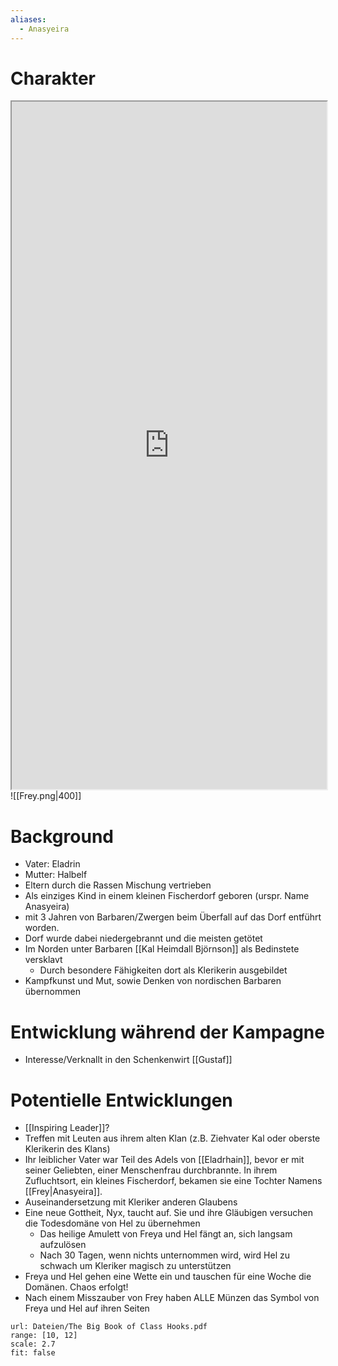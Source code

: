 ```yaml
---
aliases:
  - Anasyeira
---
```

# Charakter

<iframe src="https://dicecloud.com/character/dZtkyqFsZYfZyLmrD" width=100% height=1100px></iframe>
![[Frey.png|400]]

# Background

- Vater: Eladrin
- Mutter: Halbelf
- Eltern durch die Rassen Mischung vertrieben
- Als einziges Kind in einem kleinen Fischerdorf geboren (urspr. Name Anasyeira)
- mit 3 Jahren von Barbaren/Zwergen beim Überfall auf das Dorf entführt worden.
- Dorf wurde dabei niedergebrannt und die meisten getötet
- Im Norden unter Barbaren [[Kal Heimdall Björnson]] als Bedinstete versklavt
	- Durch besondere Fähigkeiten dort als Klerikerin ausgebildet
- Kampfkunst und Mut, sowie Denken von nordischen Barbaren übernommen

# Entwicklung während der Kampagne

- Interesse/Verknallt in den Schenkenwirt [[Gustaf]]

# Potentielle Entwicklungen

- [[Inspiring Leader]]?
- Treffen mit Leuten aus ihrem alten Klan (z.B. Ziehvater Kal oder oberste Klerikerin des Klans)
- Ihr leiblicher Vater war Teil des Adels von [[Eladrhain]], bevor er mit seiner Geliebten, einer Menschenfrau durchbrannte. In ihrem Zufluchtsort, ein kleines Fischerdorf, bekamen sie eine Tochter Namens [[Frey|Anasyeira]].
- Auseinandersetzung mit Kleriker anderen Glaubens
- Eine neue Gottheit, Nyx, taucht auf. Sie und ihre Gläubigen versuchen die Todesdomäne von Hel zu übernehmen
	- Das heilige Amulett von Freya und Hel fängt an, sich langsam aufzulösen
	- Nach 30 Tagen, wenn nichts unternommen wird, wird Hel zu schwach um Kleriker magisch zu unterstützen
- Freya und Hel gehen eine Wette ein und tauschen für eine Woche die Domänen. Chaos erfolgt!
- Nach einem Misszauber von Frey haben ALLE Münzen das Symbol von Freya und Hel auf ihren Seiten


```pdf
url: Dateien/The Big Book of Class Hooks.pdf
range: [10, 12]
scale: 2.7
fit: false
```
